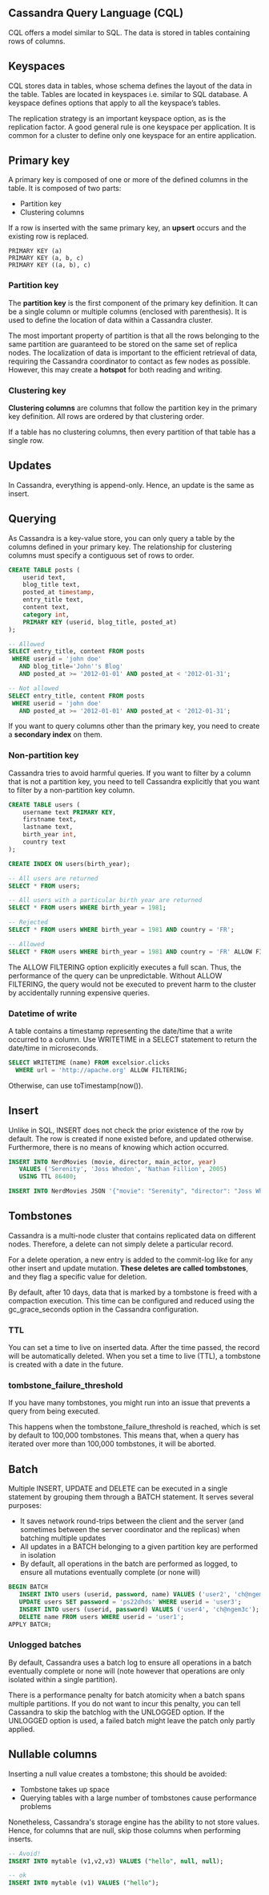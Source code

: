 ## Cassandra Query Language (CQL)

CQL offers a model similar to SQL. The data is stored in tables containing rows of columns.

## Keyspaces

CQL stores data in tables, whose schema defines the layout of the data in the table. Tables are located in keyspaces i.e. similar to SQL database. A keyspace defines options that apply to all the keyspace’s tables.

The replication strategy is an important keyspace option, as is the replication factor. A good general rule is one keyspace per application. It is common for a cluster to define only one keyspace for an entire application.

## Primary key

A primary key is composed of one or more of the defined columns in the table. It is composed of two parts:

- Partition key
- Clustering columns

If a row is inserted with the same primary key, an **upsert** occurs and the existing row is replaced.

```
PRIMARY KEY (a)
PRIMARY KEY (a, b, c)
PRIMARY KEY ((a, b), c)
```

### Partition key

The **partition key** is the first component of the primary key definition. It can be a single column or multiple columns (enclosed with parenthesis). It is used to define the location of data within a Cassandra cluster.

The most important property of partition is that all the rows belonging to the same partition are guaranteed to be stored on the same set of replica nodes. The localization of data is important to the efficient retrieval of data, requiring the Cassandra coordinator to contact as few nodes as possible. However, this may create a **hotspot** for both reading and writing.

### Clustering key

**Clustering columns** are columns that follow the partition key in the primary key definition. All rows are ordered by that clustering order.

If a table has no clustering columns, then every partition of that table has a single row.

## Updates

In Cassandra, everything is append-only. Hence, an update is the same as insert.

## Querying

As Cassandra is a key-value store, you can only query a table by the columns defined in your primary key. The relationship for clustering columns must specify a contiguous set of rows to order.

```sql
CREATE TABLE posts (
    userid text,
    blog_title text,
    posted_at timestamp,
    entry_title text,
    content text,
    category int,
    PRIMARY KEY (userid, blog_title, posted_at)
);
```

```sql
-- Allowed
SELECT entry_title, content FROM posts
 WHERE userid = 'john doe'
   AND blog_title='John''s Blog'
   AND posted_at >= '2012-01-01' AND posted_at < '2012-01-31';

-- Not allowed
SELECT entry_title, content FROM posts
 WHERE userid = 'john doe'
   AND posted_at >= '2012-01-01' AND posted_at < '2012-01-31';
```

If you want to query columns other than the primary key, you need to create a **secondary index** on them.

### Non-partition key

Cassandra tries to avoid harmful queries. If you want to filter by a column that is not a partition key, you need to tell Cassandra explicitly that you want to filter by a non-partition key column.

```sql
CREATE TABLE users (
    username text PRIMARY KEY,
    firstname text,
    lastname text,
    birth_year int,
    country text
);

CREATE INDEX ON users(birth_year);
```

```sql
-- All users are returned
SELECT * FROM users;

-- All users with a particular birth year are returned
SELECT * FROM users WHERE birth_year = 1981;

-- Rejected
SELECT * FROM users WHERE birth_year = 1981 AND country = 'FR';

-- Allowed
SELECT * FROM users WHERE birth_year = 1981 AND country = 'FR' ALLOW FILTERING;
```

The ALLOW FILTERING option explicitly executes a full scan. Thus, the performance of the query can be unpredictable. Without ALLOW FILTERING, the query would not be executed to prevent harm to the cluster by accidentally running expensive queries.

### Datetime of write

A table contains a timestamp representing the date/time that a write occurred to a column. Use WRITETIME in a SELECT statement to return the date/time in microseconds.

```sql
SELECT WRITETIME (name) FROM excelsior.clicks
  WHERE url = 'http://apache.org' ALLOW FILTERING;
```

Otherwise, can use toTimestamp(now()).

## Insert

Unlike in SQL, INSERT does not check the prior existence of the row by default. The row is created if none existed before, and updated otherwise. Furthermore, there is no means of knowing which action occurred.

```sql
INSERT INTO NerdMovies (movie, director, main_actor, year)
   VALUES ('Serenity', 'Joss Whedon', 'Nathan Fillion', 2005)
   USING TTL 86400;

INSERT INTO NerdMovies JSON '{"movie": "Serenity", "director": "Joss Whedon", "year": 2005}';
```

## Tombstones

Cassandra is a multi-node cluster that contains replicated data on different nodes. Therefore, a delete can not simply delete a particular record.

For a delete operation, a new entry is added to the commit-log like for any other insert and update mutation. **These deletes are called tombstones**, and they flag a specific value for deletion.

By default, after 10 days, data that is marked by a tombstone is freed with a compaction execution. This time can be configured and reduced using the gc_grace_seconds option in the Cassandra configuration.

### TTL

You can set a time to live on inserted data. After the time passed, the record will be automatically deleted. When you set a time to live (TTL), a tombstone is created with a date in the future.

### tombstone_failure_threshold

If you have many tombstones, you might run into an issue that prevents a query from being executed.

This happens when the tombstone_failure_threshold is reached, which is set by default to 100,000 tombstones. This means that, when a query has iterated over more than 100,000 tombstones, it will be aborted.

## Batch

Multiple INSERT, UPDATE and DELETE can be executed in a single statement by grouping them through a BATCH statement. It serves several purposes:

- It saves network round-trips between the client and the server (and sometimes between the server coordinator and the replicas) when batching multiple updates
- All updates in a BATCH belonging to a given partition key are performed in isolation
- By default, all operations in the batch are performed as logged, to ensure all mutations eventually complete (or none will)

```sql
BEGIN BATCH
   INSERT INTO users (userid, password, name) VALUES ('user2', 'ch@ngem3b', 'second user');
   UPDATE users SET password = 'ps22dhds' WHERE userid = 'user3';
   INSERT INTO users (userid, password) VALUES ('user4', 'ch@ngem3c');
   DELETE name FROM users WHERE userid = 'user1';
APPLY BATCH;
```

### Unlogged batches

By default, Cassandra uses a batch log to ensure all operations in a batch eventually complete or none will (note however that operations are only isolated within a single partition).

There is a performance penalty for batch atomicity when a batch spans multiple partitions. If you do not want to incur this penalty, you can tell Cassandra to skip the batchlog with the UNLOGGED option. If the UNLOGGED option is used, a failed batch might leave the patch only partly applied.

## Nullable columns

Inserting a null value creates a tombstone; this should be avoided:

- Tombstone takes up space
- Querying tables with a large number of tombstones cause performance problems

Nonetheless, Cassandra's storage engine has the ability to not store values. Hence, for columns that are null, skip those columns when performing inserts.

```sql
-- Avoid!
INSERT INTO mytable (v1,v2,v3) VALUES ("hello", null, null);

-- ok
INSERT INTO mytable (v1) VALUES ("hello");
```
